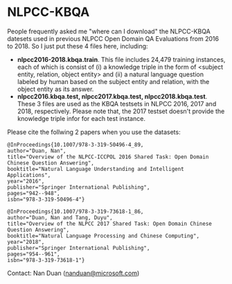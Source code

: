 # NLPCC-KBQA

People frequently asked me "where can I download" the NLPCC-KBQA datesets used in previous NLPCC Open Domain QA Evaluations from 2016 to 2018. So I just put these 4 files here, including:
- **nlpcc2016-2018.kbqa.train**. This file includes 24,479 training instances, each of which is consist of (i) a knowledge triple in the form of <subject entity, relation, object entity> and (ii) a natural language question labeled by human based on the subject entity and relation, with the object entity as its answer.
- **nlpcc2016.kbqa.test, nlpcc2017.kbqa.test, nlpcc2018.kbqa.test**. These 3 files are used as the KBQA testsets in NLPCC 2016, 2017 and 2018, respectively. Please note that, the 2017 testset doesn't provide the knowledge triple infor for each test instance.

Please cite the follwing 2 papers when you use the datasets:

<pre><code>@InProceedings{10.1007/978-3-319-50496-4_89,
author="Duan, Nan",
title="Overview of the NLPCC-ICCPOL 2016 Shared Task: Open Domain Chinese Question Answering",
booktitle="Natural Language Understanding and Intelligent Applications",
year="2016",
publisher="Springer International Publishing",
pages="942--948",
isbn="978-3-319-50496-4"}</code></pre>

<pre><code>@InProceedings{10.1007/978-3-319-73618-1_86,
author="Duan, Nan and Tang, Duyu",
title="Overview of the NLPCC 2017 Shared Task: Open Domain Chinese Question Answering",
booktitle="Natural Language Processing and Chinese Computing",
year="2018",
publisher="Springer International Publishing",
pages="954--961",
isbn="978-3-319-73618-1"}</code></pre>

Contact: Nan Duan (nanduan@microsoft.com)
